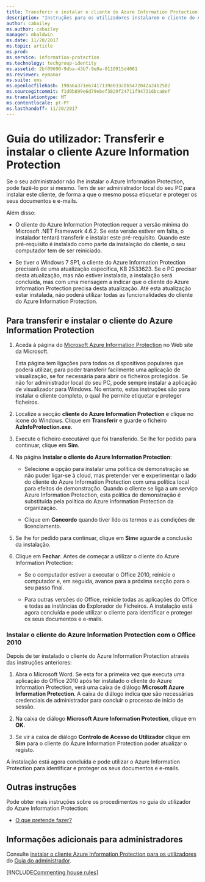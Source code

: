 ```yaml
---
title: Transferir e instalar o cliente do Azure Information Protection
description: "Instruções para os utilizadores instalarem o cliente do Azure Information Protection para Windows, para que possa classificar e proteger os seus documentos e e-mails."
author: cabailey
ms.author: cabailey
manager: mbaldwin
ms.date: 11/20/2017
ms.topic: article
ms.prod: 
ms.service: information-protection
ms.technology: techgroup-identity
ms.assetid: 2bf09690-9dba-43b7-9e0a-0110915d4081
ms.reviewer: eymanor
ms.suite: ems
ms.openlocfilehash: 190a6a371e67417139e033c0b5472042a24b2502
ms.sourcegitcommit: f1d0b899e6d79ebef3829f24711f947316bca8ef
ms.translationtype: MT
ms.contentlocale: pt-PT
ms.lasthandoff: 11/20/2017
---
```

# <a name="user-guide-download-and-install-the-azure-information-protection-client"></a>Guia do utilizador: Transferir e instalar o cliente Azure Information Protection

Se o seu administrador não lhe instalar o Azure Information Protection, pode fazê-lo por si mesmo. Tem de ser administrador local do seu PC para instalar este cliente, de forma a que o mesmo possa etiquetar e proteger os seus documentos e e-mails.

Além disso:

- O cliente do Azure Information Protection requer a versão mínima do Microsoft .NET Framework 4.6.2. Se esta versão estiver em falta, o instalador tentará transferir e instalar este pré-requisito. Quando este pré-requisito é instalado como parte da instalação do cliente, o seu computador tem de ser reiniciado.

- Se tiver o Windows 7 SP1, o cliente do Azure Information Protection precisará de uma atualização específica, KB 2533623. Se o PC precisar desta atualização, mas não estiver instalada, a instalação será concluída, mas com uma mensagem a indicar que o cliente do Azure Information Protection precisa desta atualização. Até esta atualização estar instalada, não poderá utilizar todas as funcionalidades do cliente do Azure Information Protection. 

## <a name="to-download-and-install-the-azure-information-protection-client"></a>Para transferir e instalar o cliente do Azure Information Protection    

1.  Aceda à página do [Microsoft Azure Information Protection](https://go.microsoft.com/fwlink/?LinkId=303970) no Web site da Microsoft.

    Esta página tem ligações para todos os dispositivos populares que poderá utilizar, para poder transferir facilmente uma aplicação de visualização, se for necessária para abrir os ficheiros protegidos. Se não for administrador local do seu PC, pode sempre instalar a aplicação de visualizador para Windows. No entanto, estas instruções são para instalar o cliente completo, o qual lhe permite etiquetar e proteger ficheiros. 

2. Localize a secção **cliente do Azure Information Protection** e clique no ícone do Windows. Clique em **Transferir** e guarde o ficheiro **AzInfoProtection.exe**.     

3. Execute o ficheiro executável que foi transferido. Se lhe for pedido para continuar, clique em **Sim**.    

4. Na página **Instalar o cliente do Azure Information Protection**:     
    - Selecione a opção para instalar uma política de demonstração se não puder ligar-se à cloud, mas pretender ver e experimentar o lado do cliente do Azure Information Protection com uma política local para efeitos de demonstração. Quando o cliente se liga a um serviço Azure Information Protection, esta política de demonstração é substituída pela política do Azure Information Protection da organização.    

    - Clique em **Concordo** quando tiver lido os termos e as condições de licenciamento.    

5. Se lhe for pedido para continuar, clique em **Sim**e aguarde a conclusão da instalação.    

6. Clique em **Fechar**. Antes de começar a utilizar o cliente do Azure Information Protection:    

    - Se o computador estiver a executar o Office 2010, reinicie o computador e, em seguida, avance para a próxima secção para o seu passo final.    
        
    - Para outras versões do Office, reinicie todas as aplicações do Office e todas as instâncias do Explorador de Ficheiros. A instalação está agora concluída e pode utilizar o cliente para identificar e proteger os seus documentos e e-mails.    

### <a name="installing-the-azure-information-protection-client-with-office-2010"></a>Instalar o cliente do Azure Information Protection com o Office 2010    
Depois de ter instalado o cliente do Azure Information Protection através das instruções anteriores:    

1. Abra o Microsoft Word. Se esta for a primeira vez que executa uma aplicação do Office 2010 após ter instalado o cliente do Azure Information Protection, verá uma caixa de diálogo **Microsoft Azure Information Protection**. A caixa de diálogo indica que são necessárias credenciais de administrador para concluir o processo de início de sessão.

2. Na caixa de diálogo **Microsoft Azure Information Protection**, clique em **OK**.

3. Se vir a caixa de diálogo **Controlo de Acesso do Utilizador** clique em **Sim** para o cliente do Azure Information Protection poder atualizar o registo.

A instalação está agora concluída e pode utilizar o Azure Information Protection para identificar e proteger os seus documentos e e-mails.

## <a name="other-instructions"></a>Outras instruções    
Pode obter mais instruções sobre os procedimentos no guia do utilizador do Azure Information Protection:

- [O que pretende fazer?](client-user-guide.md#what-do-you-want-to-do)

## <a name="additional-information-for-administrators"></a>Informações adicionais para administradores    
Consulte [instalar o cliente Azure Information Protection para os utilizadores](client-admin-guide-install.md) do [Guia do administrador](client-admin-guide.md).
 

[!INCLUDE[Commenting house rules](../includes/houserules.md)]  

